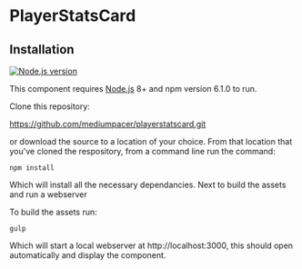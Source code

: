 PlayerStatsCard
=====

Installation
------------
[![Node.js version][shield-node]][info-node]

This component requires [Node.js][node] 8+ and npm version 6.1.0 to run.

Clone this repository: 

https://github.com/mediumpacer/playerstatscard.git

or download the source to a location of your choice. From that location that you've cloned the respository, from a command line run the command:

```
npm install
```

Which will install all the necessary dependancies. Next to build the assets and run a webserver 

To build the assets run:
```
gulp
```

Which will start a local webserver at http://localhost:3000, this should open automatically and display the component. 

[node]: http://nodejs.org/
[npm]: https://www.npmjs.com/
[shield-node]: https://img.shields.io/badge/node.js%20support-8-brightgreen.svg
[info-node]: package.json
